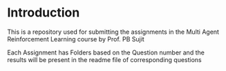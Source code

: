 # Introduction

This is a repository used for submitting the assignments in the Multi Agent Reinforcement Learning course by Prof. PB Sujit

Each Assignment has Folders based on the Question number and the results will be present in the readme file of corresponding questions

